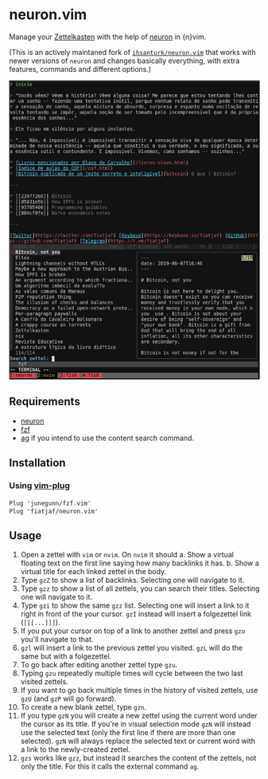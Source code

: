 # neuron.vim
Manage your [Zettelkasten](https://neuron.zettel.page/2011401.html) with the
help of [neuron](https://github.com/srid/neuron) in {n}vim.

(This is an actively maintaned fork of [`ihsanturk/neuron.vim`](https://github.com/ihsanturk/neuron.vim) that works with newer versions of `neuron` and changes basically everything, with extra features, commands and different options.)

![usage-photo](screenshot.png)

## Requirements

- [neuron](https://github.com/srid/neuron)
- [fzf](https://github.com/junegunn/fzf.vim)
- [ag](https://github.com/mizuno-as/silversearcher-ag) if you intend to use the content search command.

## Installation
### Using [vim-plug](https://github.com/junegunn/vim-plug)
```vim
Plug 'junegunn/fzf.vim'
Plug 'fiatjaf/neuron.vim'
```

## Usage

  1. Open a zettel with `vim` or `nvim`. On `nvim` it should
    a. Show a virtual floating text on the first line saying how many backlinks it has.
    b. Show a virtual title for each linked zettel in the body.
  2. Type `gzZ` to show a list of backlinks. Selecting one will navigate to it.
  3. Type `gzz` to show a list of all zettels, you can search their titles. Selecting one will navigate to it.
  4. Type `gzi` to show the same `gzz` list. Selecting one will insert a link to it right in front of the your cursor. `gzI` instead will insert a folgezettel link (`[[[...]]]`).
  5. If you put your cursor on top of a link to another zettel and press `gzo` you'll navigate to that.
  6. `gzl` will insert a link to the previous zettel you visited. `gzL` will do the same but with a folgezettel.
  7. To go back after editing another zettel type `gzu`.
  8. Typing `gzu` repeatedly multiple times will cycle between the two last visited zettels.
  9. If you want to go back multiple times in the history of visited zettels, use `gzU` (and `gzP` will go forward).
 10. To create a new blank zettel, type `gzn`.
 11. If you type `gzN` you will create a new zettel using the current word under the cursor as its title. If you're in visual selection mode `gzN` will instead use the selected text (only the first line if there are more than one selected). `gzN` will always replace the selected text or current word with a link to the newly-created zettel.
 12. `gzs` works like `gzz`, but instead it searches the content of the zettels, not only the title. For this it calls the external command `ag`.
